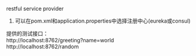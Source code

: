 restful service provider

1. 可以在pom.xml和application.properties中选择注册中心(eureka或consul)

提供的测试接口：  
http://localhost:8762/greeting?name=world  
http://localhost:8762/random  

